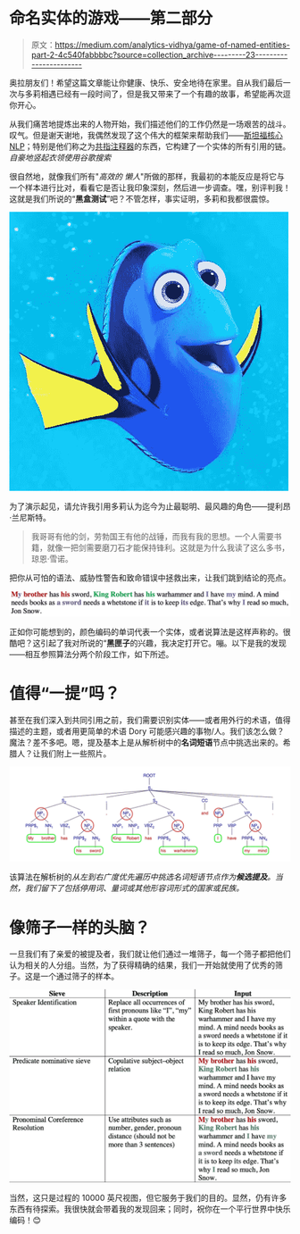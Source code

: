 # 命名实体的游戏——第二部分

> 原文：<https://medium.com/analytics-vidhya/game-of-named-entities-part-2-4c540fabbbbc?source=collection_archive---------23----------------------->

奥拉朋友们！希望这篇文章能让你健康、快乐、安全地待在家里。自从我们最后一次与多莉相遇已经有一段时间了，但是我又带来了一个有趣的故事，希望能再次逗你开心。

从我们痛苦地提炼出来的人物开始，我们描述他们的工作仍然是一场艰苦的战斗。叹气。但是谢天谢地，我偶然发现了这个伟大的框架来帮助我们——[斯坦福核心 NLP](https://stanfordnlp.github.io/CoreNLP/)；特别是他们称之为[共指注释器](https://stanfordnlp.github.io/CoreNLP/coref.html)的东西，它构建了一个实体的所有引用的链。*自豪地竖起衣领使用谷歌搜索*

很自然地，就像我们所有"*高效的* *懒人*"所做的那样，我最初的本能反应是将它与一个样本进行比对，看看它是否让我印象深刻，然后进一步调查。嘿，别评判我！这就是我们所说的“**黑盒测试**”吧？不管怎样，事实证明，多莉和我都很震惊。

![](img/fab075c21e52ca6492187645b7a7b08e.png)

为了演示起见，请允许我引用多莉认为迄今为止最聪明、最风趣的角色——提利昂·兰尼斯特。

> 我哥哥有他的剑，劳勃国王有他的战锤，而我有我的思想。一个人需要书籍，就像一把剑需要磨刀石才能保持锋利。这就是为什么我读了这么多书，琼恩·雪诺。

把你从可怕的语法、威胁性警告和致命错误中拯救出来，让我们跳到结论的亮点。

![](img/be0fc9bf430022ebffb8a2c89d13b070.png)

正如你可能想到的，颜色编码的单词代表一个实体，或者说算法是这样声称的。很酷吧？这引起了我对所说的“**黑匣子**的兴趣，我决定打开它。嘣。以下是我的发现——相互参照算法分两个阶段工作，如下所述。

# 值得“一提”吗？

甚至在我们深入到共同引用之前，我们需要识别实体——或者用外行的术语，值得描述的主题，或者用更简单的术语 Dory 可能感兴趣的事物/人。我们该怎么做？魔法？差不多吧。嗯，提及基本上是从解析树中的**名词短语**节点中挑选出来的。希腊人？让我们附上一些照片。

![](img/bfb47a4473f3d5192172b9b1fdd2762c.png)

该算法在解析树的*从左到右广度优先遍历中挑选名词短语节点作为**候选提及**。当然，我们留下了包括停用词、量词或其他形容词形式的国家或民族。*

# 像筛子一样的头脑？

一旦我们有了亲爱的被提及者，我们就让他们通过一堆筛子，每一个筛子都把他们认为相关的人分组。当然，为了获得精确的结果，我们一开始就使用了优秀的筛子。这是一个通过筛子的样本。

![](img/bde9293d3fc591ebcae8171230423018.png)

当然，这只是过程的 10000 英尺视图，但它服务于我们的目的。显然，仍有许多东西有待探索。我很快就会带着我的发现回来；同时，祝你在一个平行世界中快乐编码！😊